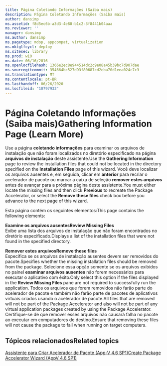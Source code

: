 ```yaml
---
title: Página Coletando Informações (Saiba mais)
description: Página Coletando Informações (Saiba mais)
author: dansimp
ms.assetid: f8d5ec6b-a3d3-4e80-b1c2-3f8441b04aaa
ms.reviewer: ''
manager: dansimp
ms.author: dansimp
ms.pagetype: mdop, appcompat, virtualization
ms.mktglfcycl: deploy
ms.sitesec: library
ms.prod: w10
ms.date: 06/16/2016
ms.openlocfilehash: 1366e2ec8e944514dc2c9e08a45b39bc7d907dae
ms.sourcegitcommit: 354664bc527d93f80687cd2eba70d1eea024c7c3
ms.translationtype: MT
ms.contentlocale: pt-BR
ms.lasthandoff: 06/26/2020
ms.locfileid: "10797933"
---
```

# <span data-ttu-id="0e78e-103">Página Coletando Informações (Saiba mais)</span><span class="sxs-lookup"><span data-stu-id="0e78e-103">Gathering Information Page (Learn More)</span></span>


<span data-ttu-id="0e78e-104">Use a página **coletando informações** para examinar os arquivos de instalação que não foram localizados no diretório especificado na página **arquivos de instalação** deste assistente.</span><span class="sxs-lookup"><span data-stu-id="0e78e-104">Use the **Gathering Information** page to review the installation files that could not be located in the directory specified on the **Installation Files** page of this wizard.</span></span> <span data-ttu-id="0e78e-105">Você deve localizar os arquivos ausentes e, em seguida, clicar em **anterior** para recriar o acelerador de pacote ou marcar a caixa de seleção **remover estes arquivos** antes de avançar para a próxima página deste assistente.</span><span class="sxs-lookup"><span data-stu-id="0e78e-105">You must either locate the missing files and then click **Previous** to recreate the Package Accelerator, or select the **Remove these files** check box before you advance to the next page of this wizard.</span></span>

<span data-ttu-id="0e78e-106">Esta página contém os seguintes elementos:</span><span class="sxs-lookup"><span data-stu-id="0e78e-106">This page contains the following elements:</span></span>

<a href="" id="review-missing-files"></a>**<span data-ttu-id="0e78e-107">Examine os arquivos ausentes</span><span class="sxs-lookup"><span data-stu-id="0e78e-107">Review Missing Files</span></span>**  
<span data-ttu-id="0e78e-108">Exibe uma lista dos arquivos de instalação que não foram encontrados no diretório especificado.</span><span class="sxs-lookup"><span data-stu-id="0e78e-108">Displays a list of the installation files that were not found in the specified directory.</span></span>

<a href="" id="remove-these-files"></a>**<span data-ttu-id="0e78e-109">Remover estes arquivos</span><span class="sxs-lookup"><span data-stu-id="0e78e-109">Remove these files</span></span>**  
<span data-ttu-id="0e78e-110">Especifica se os arquivos de instalação ausentes devem ser removidos do pacote.</span><span class="sxs-lookup"><span data-stu-id="0e78e-110">Specifies whether the missing installation files should be removed from the package.</span></span> <span data-ttu-id="0e78e-111">Selecione essa opção somente se os arquivos exibidos no painel **examinar arquivos ausentes** não forem necessários para executar o aplicativo com êxito.</span><span class="sxs-lookup"><span data-stu-id="0e78e-111">Only select this option if the files displayed in the **Review Missing Files** pane are not required to successfully run the application.</span></span> <span data-ttu-id="0e78e-112">Todos os arquivos que forem removidos não farão parte do acelerador de pacote e também não farão parte de pacotes de aplicativos virtuais criados usando o acelerador de pacote.</span><span class="sxs-lookup"><span data-stu-id="0e78e-112">All files that are removed will not be part of the Package Accelerator and also will not be part of any virtual application packages created by using the Package Accelerator.</span></span> <span data-ttu-id="0e78e-113">Certifique-se de que remover esses arquivos não causará falha no pacote ao executar em computadores de destino.</span><span class="sxs-lookup"><span data-stu-id="0e78e-113">Ensure that removing these files will not cause the package to fail when running on target computers.</span></span>

## <span data-ttu-id="0e78e-114">Tópicos relacionados</span><span class="sxs-lookup"><span data-stu-id="0e78e-114">Related topics</span></span>


[<span data-ttu-id="0e78e-115">Assistente para Criar Acelerador de Pacote (App-V 4.6 SP1)</span><span class="sxs-lookup"><span data-stu-id="0e78e-115">Create Package Accelerator Wizard (AppV 4.6 SP1)</span></span>](create-package-accelerator-wizard--appv-46-sp1-.md)

 

 





